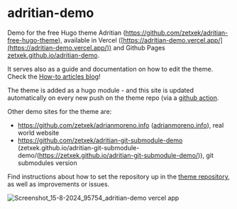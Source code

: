 # adritian-demo

Demo for the free Hugo theme Adritian (https://github.com/zetxek/adritian-free-hugo-theme), available in Vercel ([https://adritian-demo.vercel.app/](https://adritian-demo.vercel.app/)) and Github Pages [zetxek.github.io/adritian-demo](https://zetxek.github.io/adritian-demo/).

It serves also as a guide and documentation on how to edit the theme. Check the [How-to articles blog](https://adritian-demo.vercel.app/blog)! 

The theme is added as a hugo module - and this site is updated automatically on every new push on the theme repo (via a [github action](https://github.com/zetxek/adritian-free-hugo-theme/actions/workflows/update-demo.yml).


Other demo sites for the theme are:

- https://github.com/zetxek/adrianmoreno.info ([adrianmoreno.info](https://www.adrianmoreno.info)), real world website
- https://github.com/zetxek/adritian-git-submodule-demo (zetxek.github.io/adritian-git-submodule-demo/(https://zetxek.github.io/adritian-git-submodule-demo/)), git submodules version

Find instructions about how to set the repository up in the [theme repository](https://github.com/zetxek/adritian-free-hugo-theme), as well as improvements or issues.

![Screenshot_15-8-2024_95754_adritian-demo vercel app](https://github.com/user-attachments/assets/bdbe5a11-3283-49fd-90ab-a823fe9f1c59)

